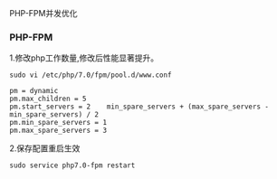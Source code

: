 PHP-FPM并发优化
### PHP-FPM

1.修改php工作数量,修改后性能显著提升。

`sudo vi /etc/php/7.0/fpm/pool.d/www.conf`

```
pm = dynamic
pm.max_children = 5
pm.start_servers = 2    min_spare_servers + (max_spare_servers - min_spare_servers) / 2
pm.min_spare_servers = 1
pm.max_spare_servers = 3
```

2.保存配置重启生效

`sudo service php7.0-fpm restart`